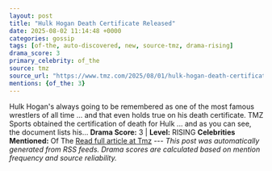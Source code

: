 ```yaml
---
layout: post
title: "Hulk Hogan Death Certificate Released"
date: 2025-08-02 11:14:48 +0000
categories: gossip
tags: [of-the, auto-discovered, new, source-tmz, drama-rising]
drama_score: 3
primary_celebrity: of_the
source: tmz
source_url: "https://www.tmz.com/2025/08/01/hulk-hogan-death-certificate/"
mentions: {of_the: 3}
---
```


Hulk Hogan's always going to be remembered as one of the most famous wrestlers of all time ... and that even holds true on his death certificate. TMZ Sports obtained the certification of death for Hulk ... and as you can see, the document lists his… **Drama Score:** 3 | **Level:** RISING **Celebrities Mentioned:** Of The [Read full article at Tmz](https://www.tmz.com/2025/08/01/hulk-hogan-death-certificate/) --- *This post was automatically generated from RSS feeds. Drama scores are calculated based on mention frequency and source reliability.*